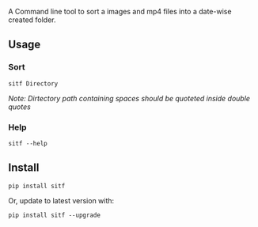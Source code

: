 A Command line tool to sort a images and mp4 files 
into a date-wise created folder.

## Usage

### Sort

`sitf Directory`

*Note: Dirtectory path containing spaces should be quoteted inside double quotes*

### Help

`sitf --help`

## Install
`pip install sitf`

Or, update to latest version with:

`pip install sitf --upgrade`
